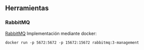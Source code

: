 ## Herramientas
### RabbitMQ
[RabbitMQ](https://www.rabbitmq.com/)
Implementación mediante docker:
~~~
docker run -p 5672:5672 -p 15672:15672 rabbitmq:3-management
~~~

